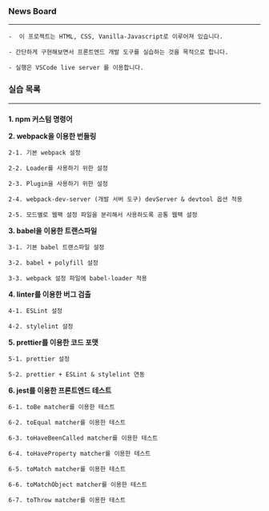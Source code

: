 ### **News Board**

---

```
-  이 프로젝트는 HTML, CSS, Vanilla-Javascript로 이루어져 있습니다.

- 간단하게 구현해보면서 프론트엔드 개발 도구를 실습하는 것을 목적으로 합니다.

- 실행은 VSCode live server 를 이용합니다.
```

<div style="margin: 20px"></div>

### **실습 목록**

---

<div style="margin: 20px"></div>

**1. npm 커스텀 명령어**

**2. webpack을 이용한 번들링**

    2-1. 기본 webpack 설정

    2-2. Loader를 사용하기 위한 설정

    2-3. Plugin을 사용하기 위한 설정

    2-4. webpack-dev-server (개발 서버 도구) devServer & devtool 옵션 적용

    2-5. 모드별로 웹팩 설정 파일을 분리해서 사용하도록 공통 웹팩 설정

**3. babel을 이용한 트랜스파일**

    3-1. 기본 babel 트랜스파일 설정

    3-2. babel + polyfill 설정

    3-3. webpack 설정 파일에 babel-loader 적용

**4. linter를 이용한 버그 검출**

    4-1. ESLint 설정

    4-2. stylelint 설정

**5. prettier를 이용한 코드 포맷**

    5-1. prettier 설정

    5-2. prettier + ESLint & stylelint 연동

**6. jest를 이용한 프론트엔드 테스트**

    6-1. toBe matcher를 이용한 테스트

    6-2. toEqual matcher를 이용한 테스트

    6-3. toHaveBeenCalled matcher를 이용한 테스트

    6-4. toHaveProperty matcher를 이용한 테스트

    6-5. toMatch matcher를 이용한 테스트

    6-6. toMatchObject matcher를 이용한 테스트

    6-7. toThrow matcher를 이용한 테스트
